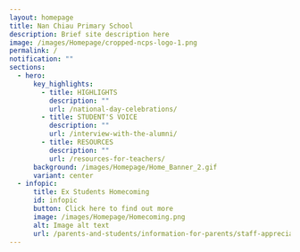 ```yaml
---
layout: homepage
title: Nan Chiau Primary School
description: Brief site description here
image: /images/Homepage/cropped-ncps-logo-1.png
permalink: /
notification: ""
sections:
  - hero:
      key_highlights:
        - title: HIGHLIGHTS
          description: ""
          url: /national-day-celebrations/
        - title: STUDENT'S VOICE
          description: ""
          url: /interview-with-the-alumni/
        - title: RESOURCES
          description: ""
          url: /resources-for-teachers/
      background: /images/Homepage/Home_Banner_2.gif
      variant: center
  - infopic:
      title: Ex Students Homecoming
      id: infopic
      button: Click here to find out more
      image: /images/Homepage/Homecoming.png
      alt: Image alt text
      url: /parents-and-students/information-for-parents/staff-appreciation-day/
---
```

